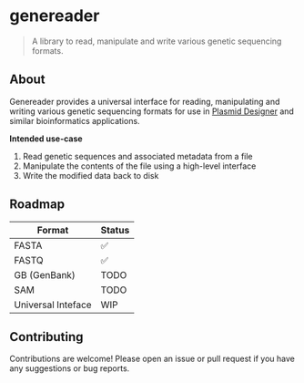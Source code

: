 # genereader
> A library to read, manipulate and write various genetic sequencing formats.

## About

Genereader provides a universal interface for reading, manipulating and writing various genetic sequencing formats for use in [Plasmid Designer] and similar bioinformatics applications.

**Intended use-case**
1. Read genetic sequences and associated metadata from a file
2. Manipulate the contents of the file using a high-level interface
3. Write the modified data back to disk

## Roadmap

| Format             | Status |
| ------------------ | ------ |
| FASTA              | ✅     |
| FASTQ              | ✅     |
| GB (GenBank)       | TODO   |
| SAM                | TODO   |
| Universal Inteface | WIP    |

## Contributing

Contributions are welcome! Please open an issue or pull request if you have any suggestions or bug reports.

<!-- Links -->

[Plasmid Designer]: https://github.com/plasmid-designer/plasmid-designer